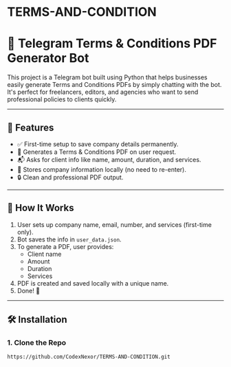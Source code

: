 # TERMS-AND-CONDITION

# 🤖 Telegram Terms & Conditions PDF Generator Bot

This project is a Telegram bot built using Python that helps businesses easily generate Terms and Conditions PDFs by simply chatting with the bot. It's perfect for freelancers, editors, and agencies who want to send professional policies to clients quickly.

---

## 🚀 Features

- ✅ First-time setup to save company details permanently.
- 📄 Generates a Terms & Conditions PDF on user request.
- 📬 Asks for client info like name, amount, duration, and services.
- 💾 Stores company information locally (no need to re-enter).
- 🔒 Clean and professional PDF output.

---

## 🧠 How It Works

1. User sets up company name, email, number, and services (first-time only).
2. Bot saves the info in `user_data.json`.
3. To generate a PDF, user provides:
   - Client name
   - Amount
   - Duration
   - Services
4. PDF is created and saved locally with a unique name.
5. Done! 🎉

---

## 🛠️ Installation

### 1. Clone the Repo
```bash
https://github.com/CodexNexor/TERMS-AND-CONDITION.git

